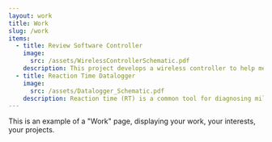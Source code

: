 ```yaml
---
layout: work
title: Work
slug: /work
items:
  - title: Review Software Controller
    image:
      src: /assets/WirelessControllerSchematic.pdf
    description: This project develops a wireless controller to help medical students navigate Anki flashcards during their preclinical training and USMLE preparation. With the rapid growth of medical knowledge and the heavy reliance on spaced-repetition tools like Anki, what’s better than yearning for flashcards even when away from your computer? Inspired by compact devices such as the 8bitdo Zero 2, the project examines power regulation, RF communication, and hardware design. See here for schematics and source code.
  - title: Reaction Time Datalogger
    image:
      src: /assets/Datalogger_Schematic.pdf
    description: Reaction time (RT) is a common tool for diagnosing mild traumatic brain injury (mTBI), assessed with visual stimuli on a screen and responses via mouse or keyboard. While past studies reported declining human RTs over the last 150 years, recent evidence suggests these findings may be confounded by operating system–level delays meant for user precision. Here, dedicated hardware for measuring reaction time to minimize such errors was developed. Schematics, source code, and a writing sample can be found here.
---
```


This is an example of a "Work" page, displaying your work, your interests, your projects.
<br />
<br />
